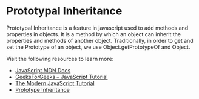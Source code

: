 # Prototypal Inheritance

Prototypal Inheritance is a feature in javascript used to add methods and properties in objects. It is a method by which an object can inherit the properties and methods of another object. Traditionally, in order to get and set the Prototype of an object, we use Object.getPrototypeOf and Object.

Visit the following resources to learn more:

- [JavaScript MDN Docs](https://developer.mozilla.org/en-US/docs/Web/JavaScript/Inheritance_and_the_prototype_chain)
- [GeeksForGeeks – JavaScript Tutorial](https://www.geeksforgeeks.org/prototypal-inheritance-using-__proto__-in-javascript/)
- [The Modern JavaScript Tutorial](https://javascript.info/prototype-inheritance)
- [Prototype Inheritance](https://javascript.info/prototype-inheritance)
